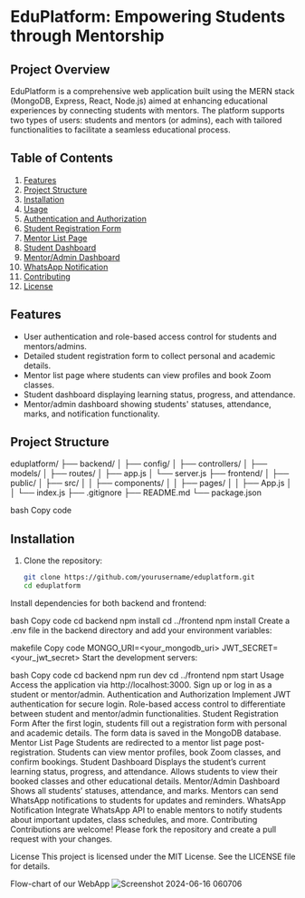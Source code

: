 # EduPlatform: Empowering Students through Mentorship

## Project Overview
EduPlatform is a comprehensive web application built using the MERN stack (MongoDB, Express, React, Node.js) aimed at enhancing educational experiences by connecting students with mentors. The platform supports two types of users: students and mentors (or admins), each with tailored functionalities to facilitate a seamless educational process.

## Table of Contents
1. [Features](#features)
2. [Project Structure](#project-structure)
3. [Installation](#installation)
4. [Usage](#usage)
5. [Authentication and Authorization](#authentication-and-authorization)
6. [Student Registration Form](#student-registration-form)
7. [Mentor List Page](#mentor-list-page)
8. [Student Dashboard](#student-dashboard)
9. [Mentor/Admin Dashboard](#mentor-admin-dashboard)
10. [WhatsApp Notification](#whatsapp-notification)
11. [Contributing](#contributing)
12. [License](#license)

## Features
- User authentication and role-based access control for students and mentors/admins.
- Detailed student registration form to collect personal and academic details.
- Mentor list page where students can view profiles and book Zoom classes.
- Student dashboard displaying learning status, progress, and attendance.
- Mentor/admin dashboard showing students' statuses, attendance, marks, and notification functionality.

## Project Structure
eduplatform/
├── backend/
│ ├── config/
│ ├── controllers/
│ ├── models/
│ ├── routes/
│ ├── app.js
│ └── server.js
├── frontend/
│ ├── public/
│ ├── src/
│ │ ├── components/
│ │ ├── pages/
│ │ ├── App.js
│ │ └── index.js
├── .gitignore
├── README.md
└── package.json

bash
Copy code

## Installation
1. Clone the repository:
   ```bash
   git clone https://github.com/yourusername/eduplatform.git
   cd eduplatform
Install dependencies for both backend and frontend:

bash
Copy code
cd backend
npm install
cd ../frontend
npm install
Create a .env file in the backend directory and add your environment variables:

makefile
Copy code
MONGO_URI=<your_mongodb_uri>
JWT_SECRET=<your_jwt_secret>
Start the development servers:

bash
Copy code
cd backend
npm run dev
cd ../frontend
npm start
Usage
Access the application via http://localhost:3000.
Sign up or log in as a student or mentor/admin.
Authentication and Authorization
Implement JWT authentication for secure login.
Role-based access control to differentiate between student and mentor/admin functionalities.
Student Registration Form
After the first login, students fill out a registration form with personal and academic details.
The form data is saved in the MongoDB database.
Mentor List Page
Students are redirected to a mentor list page post-registration.
Students can view mentor profiles, book Zoom classes, and confirm bookings.
Student Dashboard
Displays the student’s current learning status, progress, and attendance.
Allows students to view their booked classes and other educational details.
Mentor/Admin Dashboard
Shows all students’ statuses, attendance, and marks.
Mentors can send WhatsApp notifications to students for updates and reminders.
WhatsApp Notification
Integrate WhatsApp API to enable mentors to notify students about important updates, class schedules, and more.
Contributing
Contributions are welcome! Please fork the repository and create a pull request with your changes.

License
This project is licensed under the MIT License. See the LICENSE file for details.

Flow-chart of our WebApp
![Screenshot 2024-06-16 060706](https://github.com/cfgmumbai24/Team-27/assets/128352039/ad5e4b25-b1a6-474e-9811-d8c34e525deb)
